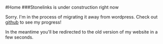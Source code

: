 #Home
###Stonelinks is under construction right now

Sorry. I'm in the process of migrating it away from wordpress. Check out [github](https://github.com/Stonelinks/stonelinks) to see my progress!

In the meantime you'll be redirected to the old version of my website in a few seconds.


